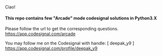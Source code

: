 Ciao!
#### This repo contains few "Arcade" mode codesignal solutions in Python3.X


Please follow the url to get the corresponding questions.
https://app.codesignal.com/arcade


You may follow me on the Codesignal with handle: 
[ deepak_y9 ]
<https://app.codesignal.com/profile/deepak_y9>

